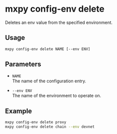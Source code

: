 # mxpy config-env delete

Deletes an env value from the specified environment.

## Usage

```bash
mxpy config-env delete NAME [--env ENV]
```

## Parameters

- `NAME`  
  The name of the configuration entry.

- `--env ENV`  
  The name of the environment to operate on.

## Example

```bash
mxpy config-env delete proxy
mxpy config-env delete chain --env devnet
